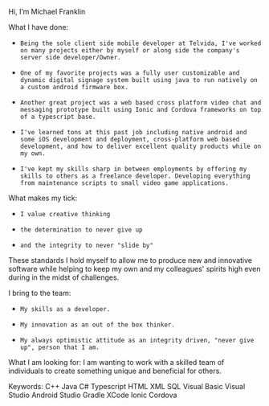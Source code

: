 Hi, I’m MichaeI Franklin

What I have done:
*     Being the sole client side mobile developer at Telvida, I've worked on many projects either by myself or along side the company's server side developer/Owner. 
*     One of my favorite projects was a fully user customizable and dynamic digital signage system built using java to run natively on a custom android firmware box. 
*     Another great project was a web based cross platform video chat and messaging prototype built using Ionic and Cordova frameworks on top of a typescript base. 
*     I've learned tons at this past job including native android and some iOS development and deployment, cross-platform web based development, and how to deliver excellent quality products while on my own.
*     I've kept my skills sharp in between employments by offering my skills to others as a freelance developer. Developing everything from maintenance scripts to small video game applications.

What makes my tick:
*     I value creative thinking
*     the determination to never give up
*     and the integrity to never "slide by"
These standards I hold myself to allow me to produce new and innovative software while helping to keep my own and my colleagues' spirits high even during in the midst of challenges. 

I bring to the team:
*     My skills as a developer.
*     My innovation as an out of the box thinker.
*     My always optimistic attitude as an integrity driven, "never give up", person that I am.

What I am looking for:
I am wanting to work with a skilled team of individuals to create something unique and beneficial for others. 


Keywords:
C++
Java
C#
Typescript
HTML
XML
SQL
Visual Basic
Visual Studio
Android Studio
Gradle
XCode
Ionic
Cordova
